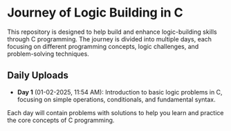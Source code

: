 # Journey of Logic Building in C

This repository is designed to help build and enhance logic-building skills through C programming. The journey is divided into multiple days, each focusing on different programming concepts, logic challenges, and problem-solving techniques.

## Daily Uploads

- **Day 1** (01-02-2025, 11:54 AM): Introduction to basic logic problems in C, focusing on simple operations, conditionals, and fundamental syntax.


Each day will contain problems with solutions to help you learn and practice the core concepts of C programming.
